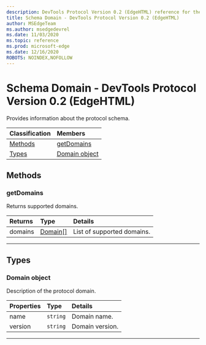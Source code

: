 ```yaml
---
description: DevTools Protocol Version 0.2 (EdgeHTML) reference for the Schema Domain. Provides information about the protocol schema.
title: Schema Domain - DevTools Protocol Version 0.2 (EdgeHTML)
author: MSEdgeTeam
ms.author: msedgedevrel
ms.date: 11/03/2020
ms.topic: reference
ms.prod: microsoft-edge
ms.date: 12/16/2020
ROBOTS: NOINDEX,NOFOLLOW
---
```

# Schema Domain - DevTools Protocol Version 0.2 (EdgeHTML)  

Provides information about the protocol schema.  

| Classification | Members |  
|:--- |:--- |  
| [Methods](#methods) | [getDomains](#getdomains) |  
| [Types](#types) | [Domain object](#domain) |  

## Methods  

### getDomains  

Returns supported domains.  

| Returns | Type | Details |  
|:--- |:--- |:--- |  
| domains | [Domain[]](#domain) | List of supported domains. |  

---  

## Types  

### Domain object  

<a name="domain"></a>  

Description of the protocol domain.  

| Properties | Type | Details |  
|:--- |:--- |:--- |  
| name | `string` | Domain name. |  
| version | `string` | Domain version. |  

---  

